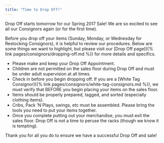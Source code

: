 ```yaml
---
title: "Time to Drop Off!"
---
```


Drop Off starts tomorrow for our Spring 2017 Sale! We are so excited to see all our Consignors again (or for the first time).

Before you drop off your items (Sunday, Monday, or Wednesday for Restocking Consignors), it is helpful to review our procedures. Below are some things we want to highlight, but please visit our [Drop Off page]({% link pages/consignors/dropping-off.md %}) for more details and specifics.

* Please make and keep your Drop Off Appointment.
* Children are not permitted on the sales floor during Drop Off and must be under adult supervision at all times.
* Check in before you begin dropping off. If you are a [White Tag Consignor]({% link pages/consignors/white-tag-consignors.md %}), we must verify that BEFORE you begin placing your items on the sales floor.
* Items should be properly prepared, tagged, and sorted (especially clothing items).
* Cribs, Pack 'N Plays, swings, etc must be assembled. Please bring the tools you need to put your items together.
* Once you complete putting out your merchandise, you must exit the sales floor. Drop Off is not a time to peruse the racks (though we know it is tempting).

Thank you for all you do to ensure we have a successful Drop Off and sale!

